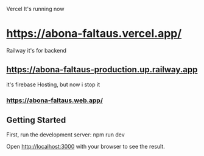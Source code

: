 Vercel It's running now
# https://abona-faltaus.vercel.app/

Railway it's for backend
## https://abona-faltaus-production.up.railway.app

it's firebase Hosting, but now i stop it
### https://abona-faltaus.web.app/


## Getting Started

First, run the development server:
npm run dev

Open [http://localhost:3000](http://localhost:3000) with your browser to see the result.
